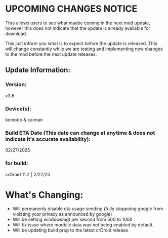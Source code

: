 # UPCOMING CHANGES NOTICE
Thrs allows users to see what maybe coming in the next mod update, however this does not indicate that the update is already available for download.

This just inform you what is to expect before the update is released. This will change constantly while we are teating and implementing new changes to the mod before the next update releases.


## Update Information:

### Version:
v3.6

### Device(s):
komodo & caiman

### Build ETA Date (This date can change at anytime & does not indicate it's accurate availability):
02/27/2025

### for build:
crDroid 11.2 | 2/27/25

# What's Changing:
- Will permanenly disable dta usage sending (fully stoppoing google from violating your privacy as announced by google)
- Will be setting windowsmgt per second from 500 to 1000
- Will fix issue where modbile data was not being enabled by default.
- Will be updating build prop to the latest crDroid release
